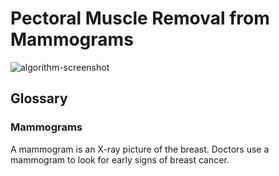 # Pectoral Muscle Removal from Mammograms

![algorithm-screenshot](https://github.com/gsunit/Pectoral-Muscle-Removal-From-Mammograms/blob/master/algorithm-screenshot.png)

## Glossary
### Mammograms
A mammogram is an X-ray picture of the breast. Doctors use a mammogram to look for early signs of breast cancer.
